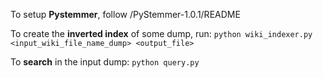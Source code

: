 To setup **Pystemmer**, follow /PyStemmer-1.0.1/README 

To create the **inverted index** of some dump, run:  ```python wiki_indexer.py <input_wiki_file_name_dump> <output_file>```

To **search** in the input dump: ```python query.py```

